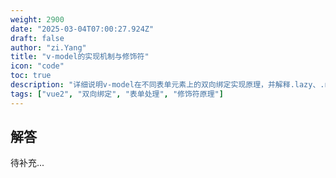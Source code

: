 ```yaml
---
weight: 2900
date: "2025-03-04T07:00:27.924Z"
draft: false
author: "zi.Yang"
title: "v-model的实现机制与修饰符"
icon: "code"
toc: true
description: "详细说明v-model在不同表单元素上的双向绑定实现原理，并解释.lazy、.number、.trim等修饰符如何通过事件劫持改变默认更新行为。"
tags: ["vue2", "双向绑定", "表单处理", "修饰符原理"]
---
```


## 解答

待补充...
